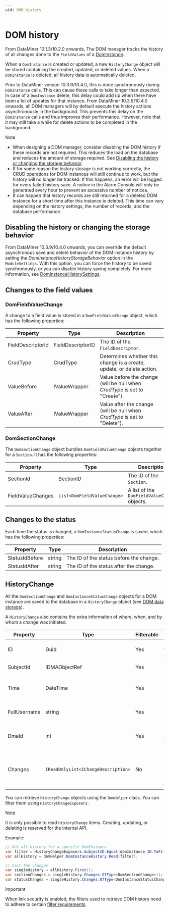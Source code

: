 ```yaml
---
uid: DOM_history
---
```


# DOM history

From DataMiner 10.1.3/10.2.0 onwards, The DOM manager tracks the history of all changes done to the `FieldValues` of a [DomInstance](xref:DomInstance).

When a `DomInstance` is created or updated, a new `HistoryChange` object will be stored containing the created, updated, or deleted values. When a `DomInstance` is deleted, all history data is automatically deleted.

Prior to DataMiner version 10.3.9/10.4.0<!-- RN 36785 -->, this is done synchronously during `DomInstance` calls. This can cause these calls to take longer than expected. In case of a `DomInstance` delete, this delay could add up when there have been a lot of updates for that instance. From DataMiner 10.3.9/10.4.0 onwards, all DOM managers will by default execute the history actions asynchronously in the background. This prevents this delay on the `DomInstance` calls and thus improves their performance. However, note that it may still take a while for delete actions to be completed in the background.

> [!NOTE]
>
> - When designing a DOM manager, consider disabling the DOM history if these records are not required. This reduces the load on the database and reduces the amount of storage required. See [Disabling the history or changing the storage behavior](#disabling-the-history-or-changing-the-storage-behavior).
> - If for some reason the history storage is not working correctly, the CRUD operations for DOM instances will still continue to work, but the history will no longer be tracked. If this happens, an error will be logged for every failed history save. A notice in the Alarm Console will only be generated every hour to prevent an excessive number of notices.
> - It can happen that history records are still returned for a deleted DOM instance for a short time after this instance is deleted. This time can vary depending on the history settings, the number of records, and the database performance.

## Disabling the history or changing the storage behavior

From DataMiner 10.3.9/10.4.0 onwards, you can override the default asynchronous save and delete behavior of the DOM instance history by setting the *DomInstanceHistoryStorageBehavior* option in the `ModuleSettings`. With this option, you can force the history to be saved synchronously, or you can disable history saving completely. For more information, see [DomInstanceHistorySettings](xref:DOM_DomInstanceHistorySettings).

## Changes to the field values

### DomFieldValueChange

A change to a field value is stored in a `DomFieldValueChange` object, which has the following properties:

| Property | Type | Description |
|--|--|--|
| FieldDescriptorId | FieldDescriptorID | The ID of the `FieldDescriptor`. |
| CrudType | CrudType | Determines whether this change is a create, update, or delete action. |
| ValueBefore | IValueWrapper | Value before the change (will be null when *CrudType* is set to "Create"). |
| ValueAfter | IValueWrapper | Value after the change (will be null when *CrudType* is set to "Delete"). |

### DomSectionChange

The `DomSectionChange` object bundles `DomFieldValueChange` objects together for a `Section`. It has the following properties:

| Property | Type | Description |
|--|--|--|
| SectionId | SectionID | The ID of the `Section`. |
| FieldValueChanges | `List<DomFieldValueChange>` | A list of the `DomFieldValueChange` objects. |

## Changes to the status

Each time the status is changed, a `DomInstanceStatusChange` is saved, which has the following properties:

| Property | Type | Description |
|--|--|--|
| StatusIdBefore | string | The ID of the status before the change. |
| StatusIdAfter | string | The ID of the status after the change. |

## HistoryChange

All the `DomSectionChange` and `DomInstanceStatusChange` objects for a DOM instance are saved to the database in a `HistoryChange` object (see [DOM data storage](xref:DOM_data_storage)).

A `HistoryChange` also contains the extra information of where, when, and by whom a change was initiated.

| Property | Type | Filterable | Description |
|--|--|--|--|
| ID | Guid | Yes | Unique ID for this specific `HistoryChange`. |
| SubjectId | IDMAObjectRef | Yes | The ID of the `DomInstance`. |
| Time | DateTime | Yes | The time when the change was initiated. |
| FullUsername | string | Yes | The user who initiated this change. |
| DmaId | int | Yes | The ID of the DMA on which the change was initiated. |
| Changes | `IReadOnlyList<IChangeDescription>` | No | A list of changes (requires a cast to one of the change types). |

You can retrieve `HistoryChange` objects using the `DomHelper` class. You can filter them using `HistoryChangeExposers`.

> [!NOTE]
> It is only possible to read `HistoryChange` items. Creating, updating, or deleting is reserved for the internal API.

Example:

```csharp
// Get all history for a specific DomInstance
var filter = HistoryChangeExposers.SubjectID.Equal(domInstance.ID.ToFileFriendlyString());
var allHistory = domHelper.DomInstanceHistory.Read(filter);

// Cast the changes
var singleHistory = allHistory.First();
var sectionChanges = singleHistory.Changes.OfType<DomSectionChange>();
var statusChanges = singleHistory.Changes.OfType<DomInstanceStatusChange>();
```

> [!IMPORTANT]
> When link security is enabled, the filters used to retrieve DOM history need to adhere to certain [filter requirements](xref:DOM_SecuritySettings#dom-history-read-and-count-operations).
